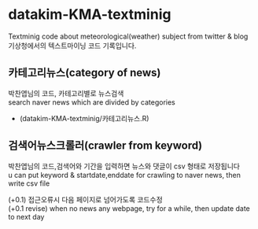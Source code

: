# datakim-KMA-textminig
Textminig code  about meteorological(weather) subject from twitter &amp;  blog \
기상청에서의 텍스트마이닝 코드 기록입니다.


## 카테고리뉴스(category of news)
박찬엽님의 코드, 카테고리별로 뉴스검색 \
search naver news which are divided by categories
- (datakim-KMA-textminig/카테고리뉴스.R)

## 검색어뉴스크롤러(crawler from keyword)
박찬엽님의 코드,검색어와 기간을 입력하면 뉴스와 댓글이 csv 형태로 저장됩니다  \
u can put keyword & startdate,enddate for crawling to naver news, then write csv file

(+0.1) 접근오류시 다음 페이지로 넘어가도록 코드수정 \
(+0.1 revise) when no news any webpage, try for a while, then update date to next day


